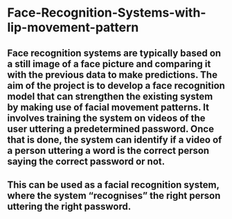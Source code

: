 # Face-Recognition-Systems-with-lip-movement-pattern

## Face recognition systems are typically based on a still image of a face picture and comparing it with the previous data to make predictions. The aim of the project is to develop a face recognition model that can strengthen the existing system by making use of facial movement patterns. It involves training the system on videos of the user uttering a predetermined password. Once that is done, the system can identify if a video of a person uttering a word is the correct person saying the correct password or not. 

## This can be used as a facial recognition system, where the system “recognises” the right person uttering the right password.
